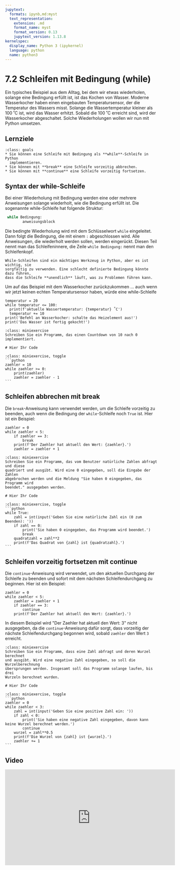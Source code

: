```yaml
---
jupytext:
  formats: ipynb,md:myst
  text_representation:
    extension: .md
    format_name: myst
    format_version: 0.13
    jupytext_version: 1.13.8
kernelspec:
  display_name: Python 3 (ipykernel)
  language: python
  name: python3
---
```


# 7.2 Schleifen mit Bedingung (while)

Ein typisches Beispiel aus dem Alltag, bei dem wir etwas wiederholen, solange
eine Bedingung erfüllt ist, ist das Kochen von Wasser. Moderne Wasserkocher
haben einen eingebauten Temperatursensor, der die Temperatur des Wassers misst.
Solange die Wassertemperatur kleiner als 100 ˚C ist, wird das Wasser
erhitzt. Sobald die 100 ˚C erreicht sind, wird der Wasserkocher
abgeschaltet. Solche Wiederholungen wollen wir nun mit Python umsetzen.

## Lernziele

```{admonition} Lernziele
:class: goals
* Sie können eine Schleife mit Bedingung als **while**-Schleife in Python
  implementieren.
* Sie können mit **break** eine Schleife vorzeitig abbrechen.
* Sie können mit **continue** eine Schleife vorzeitig fortsetzen.
```

## Syntax der while-Schleife

Bei einer Wiederholung mit Bedingung werden eine oder mehrere Anweisungen
solange wiederholt, wie die Bedingung erfüllt ist. Die sogenannte while-Schleife
hat folgende Struktur:

```python
 while Bedingung: 
        anweisungsblock
```

Die bedingte Wiederholung wird mit dem Schlüsselwort `while` eingeleitet. Dann
folgt die Bedingung, die mit einem `:` abgeschlossen wird. Alle Anweisungen, die
wiederholt werden sollen, werden eingerückt. Diesen Teil nennt man das
Schleifeninnere, die Zeile `while Bedingung:` nennt man den Schleifenkopf. 

```{warning}
While-Schleifen sind ein mächtiges Werkzeug in Python, aber es ist wichtig, sie
sorgfältig zu verwenden. Eine schlecht definierte Bedingung könnte dazu führen,
dass die Schleife **unendlich** läuft, was zu Problemen führen kann.
```

Um auf das Beispiel mit dem Wasserkocher zurückzukommen ... auch wenn wir jetzt
keinen echten Temperatursensor haben, würde eine while-Schleife

```{code-cell} ipython3
temperatur = 20
while temperatur <= 100:
  print(f'aktuelle Wassertemperatur: {temperatur} ˚C')
  temperatur += 10 
print('Befehl an Wasserkocher: schalte das Heizelement aus!')
print('Das Wasser ist fertig gekocht!')
```

```{admonition} Mini-Übung
:class: miniexercise
Schreiben Sie ein Programm, das einen Countdown von 10 nach 0 implementiert.
```
```{code-cell} ipython
# Hier Ihr Code
```
````{admonition} Lösung
:class: miniexercise, toggle
```python
zaehler = 10
while zaehler >= 0:
    print(zaehler)
    zaehler = zaehler - 1
```
````


## Schleifen abbrechen mit break

Die `break`-Anweisung kann verwendet werden, um die Schleife vorzeitig zu
beenden, auch wenn die Bedingung der `while`-Schleife noch `True` ist. Hier ist
ein Beispiel:

```{code-cell} ipython
zaehler = 0
while zaehler < 5:
    if zaehler == 3:
        break
    print(f'Der Zaehler hat aktuell den Wert: {zaehler}.')
    zaehler = zaehler + 1
```

```{admonition} Mini-Übung
:class: miniexercise
Schreiben Sie ein Programm, das vom Benutzer natürliche Zahlen abfragt und diese
quadriert und ausgibt. Wird eine 0 eingegeben, soll die Eingabe der Zahlen
abgebrochen werden und die Meldung "Sie haben 0 eingegeben, das Programm wird
beendet." ausgegeben werden.
```
```{code-cell} ipython3
# Hier Ihr Code
```
````{admonition} Lösung
:class: miniexercise, toggle
```python
while True:
    zahl = int(input('Geben Sie eine natürliche Zahl ein (0 zum Beenden): '))
    if zahl == 0:
        print('Sie haben 0 eingegeben, das Programm wird beendet.')
        break
    quadratzahl = zahl**2
    print(f'Das Quadrat von {zahl} ist {quadratzahl}.')
```
````


## Schleifen vorzeitig fortsetzen mit continue

Die `continue`-Anweisung wird verwendet, um den aktuellen Durchgang der Schleife
zu beenden und sofort mit dem nächsten Schleifendurchgang zu beginnen. Hier ist
ein Beispiel:

```{code-cell} ipython
zaehler = 0
while zaehler < 5:
    zaehler = zaehler + 1
    if zaehler == 3:
        continue
    print(f'Der Zaehler hat aktuell den Wert: {zaehler}.')
```

In diesem Beispiel wird "Der Zaehler hat aktuell den Wert: 3" nicht ausgegeben,
da die `continue`-Anweisung dafür sorgt, dass vorzeitig der nächste
Schleifendurchgang begonnen wird, sobald `zaehler` den Wert `3` erreicht.

```{admonition} Mini-Übung
:class: miniexercise
Schreiben Sie ein Programm, dass eine Zahl abfragt und deren Wurzel berechnet
und ausgibt. Wird eine negative Zahl eingegeben, so soll die Wurzelberechnung
übersprungen werden. Insgesamt soll das Programm solange laufen, bis drei
Wurzeln berechnet wurden.
```
```{code-cell} ipython3
# Hier Ihr Code
```
````{admonition} Lösung
:class: miniexercise, toggle
```python
zaehler = 0
while zaehler < 3:
    zahl = int(input('Geben Sie eine positive Zahl ein: '))
    if zahl < 0:
        print('Sie haben eine negative Zahl eingegeben, davon kann keine Wurzel berechnet werden.')
        continue
    wurzel = zahl**0.5
    print(f'Die Wurzel von {zahl} ist {wurzel}.')
    zaehler += 1
```
````

## Video

<iframe width="560" height="315" src="https://www.youtube.com/embed/sXLicTuJzB4" title="YouTube video player" frameborder="0" allow="accelerometer; autoplay; clipboard-write; encrypted-media; gyroscope; picture-in-picture" allowfullscreen></iframe>



